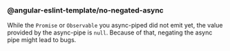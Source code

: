 ### @angular-eslint-template/no-negated-async

While the `Promise` or `Observable` you async-piped did not emit yet, the value provided by the async-pipe is `null`. Because of that, negating the async pipe might lead to bugs.
